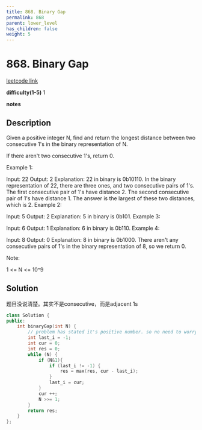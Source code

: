 ```yaml
---
title: 868. Binary Gap
permalink: 868
parent: lower_level
has_children: false
weight: 5
---
```

# 868. Binary Gap
[leetcode link](https://leetcode.com/problems/binary-gap/)

**difficulty(1-5)** 
1

**notes**   


## Description
Given a positive integer N, find and return the longest distance between two consecutive 1's in the binary representation of N.

If there aren't two consecutive 1's, return 0. 

Example 1:

Input: 22
Output: 2
Explanation: 
22 in binary is 0b10110.
In the binary representation of 22, there are three ones, and two consecutive pairs of 1's.
The first consecutive pair of 1's have distance 2.
The second consecutive pair of 1's have distance 1.
The answer is the largest of these two distances, which is 2.
Example 2:

Input: 5
Output: 2
Explanation: 
5 in binary is 0b101.
Example 3:

Input: 6
Output: 1
Explanation: 
6 in binary is 0b110.
Example 4:

Input: 8
Output: 0
Explanation: 
8 in binary is 0b1000.
There aren't any consecutive pairs of 1's in the binary representation of 8, so we return 0.
 

Note:

1 <= N <= 10^9

## Solution
题目没说清楚。其实不是consecutive，而是adjacent 1s

```c++
class Solution {
public:
    int binaryGap(int N) {
        // problem has stated it's positive number. so no need to worry about anything :)
        int last_i = -1;
        int cur = 0;
        int res = 0;
        while (N) {
            if (N&1){
                if (last_i != -1) {
                    res = max(res, cur - last_i);
                }
                last_i = cur;
            }
            cur ++;
            N >>= 1;            
        }
        return res;
    }
};
```

<!-- 
Default label
{: .label }

Blue label
{: .label .label-blue }

Stable
{: .label .label-green }

New release
{: .label .label-purple }

Coming soon
{: .label .label-yellow }

Deprecated
{: .label .label-red } -->
